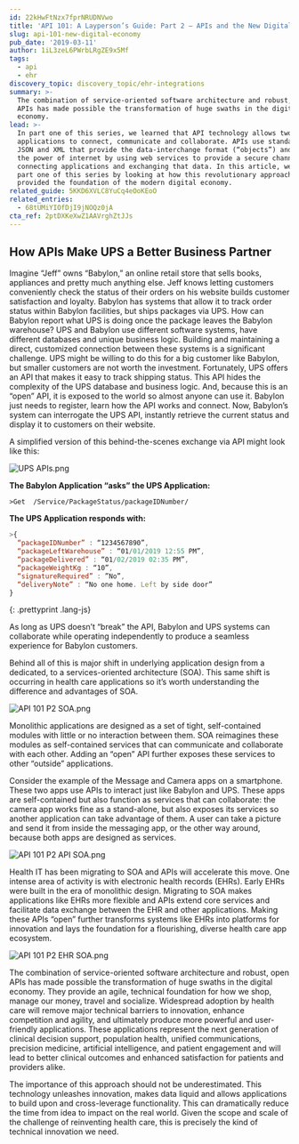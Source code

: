 ```yaml
---
id: 22kHwFtNzx7fprNRUDNVwo
title: 'API 101: A Layperson’s Guide: Part 2 – APIs and the New Digital Economy'
slug: api-101-new-digital-economy
pub_date: '2019-03-11'
author: 1iL3zeL6PWrbLRgZE9x5Mf
tags:
  - api
  - ehr
discovery_topic: discovery_topic/ehr-integrations
summary: >-
  The combination of service-oriented software architecture and robust, open
  APIs has made possible the transformation of huge swaths in the digital
  economy.
lead: >-
  In part one of this series, we learned that API technology allows two software
  applications to connect, communicate and collaborate. APIs use standards like
  JSON and XML that provide the data-interchange format (“objects”) and harness
  the power of internet by using web services to provide a secure channel for
  connecting applications and exchanging that data. In this article, we build on
  part one of this series by looking at how this revolutionary approach has
  provided the foundation of the modern digital economy.
related_guide: 5KKD6XVLC8YuCq4eOoKEoO
related_entries:
  - 68tUMiYIOfDjI9jNOQz0jA
cta_ref: 2ptDXKeXwZ1AAVrghZtJJs
---
```

## How APIs Make UPS a Better Business Partner

Imagine “Jeff” owns “Babylon,” an online retail store that sells books, appliances and pretty much anything else. Jeff knows letting customers conveniently check the status of their orders on his website builds customer satisfaction and loyalty. Babylon has systems that allow it to track order status within Babylon facilities, but ships packages via UPS. How can Babylon report what UPS is doing once the package leaves the Babylon warehouse? UPS and Babylon use different software systems, have different databases and unique business logic. Building and maintaining a direct, customized connection between these systems is a significant challenge. UPS might be willing to do this for a big customer like Babylon, but smaller customers are not worth the investment.
Fortunately, UPS offers an API that makes it easy to track shipping status. This API hides the complexity of the UPS database and business logic. And, because this is an “open” API, it is exposed to the world so almost anyone can use it.  Babylon just needs to register, learn how the API works and connect. Now, Babylon’s system can interrogate the UPS API, instantly retrieve the current status and display it to customers on their website.

A simplified version of this behind-the-scenes exchange via API might look like this:

![UPS APIs.png](/assets/academy/UPS_APIs.png.webp?w=300)


__The Babylon Application “asks” the UPS Application:__

`>Get  /Service/PackageStatus/packageIDNumber/`

__The UPS Application responds with:__

~~~javascript
>{
  “packageIDNumber” : “1234567890”,
  “packageLeftWarehouse” : “01/01/2019 12:55 PM”,
  “packageDelivered” : “01/02/2019 02:35 PM”,
  “packageWeightKg : “10”,
  “signatureRequired” : ”No”,
  “deliveryNote” : “No one home. Left by side door”
}
~~~
{: .prettyprint .lang-js}

As long as UPS doesn’t “break” the API, Babylon and UPS systems can collaborate while operating independently to produce a seamless experience for Babylon customers.

Behind all of this is major shift in underlying application design from a dedicated, to a services-oriented architecture (SOA). This same shift is occurring in health care applications so it’s worth understanding the difference and advantages of SOA. 

![API 101 P2 SOA.png](/assets/academy/API_101_P2_SOA.png.webp)

Monolithic applications are designed as a set of tight, self-contained modules with little or no interaction between them. SOA reimagines these modules as self-contained services that can communicate and collaborate with each other. Adding an “open” API further exposes these services to other “outside” applications.

Consider the example of the Message and Camera apps on a smartphone. These two apps use APIs to interact just like Babylon and UPS. These apps are self-contained but also function as services that can collaborate: the camera app works fine as a stand-alone, but also exposes its services so another application can take advantage of them. A user can take a picture and send it from inside the messaging app, or the other way around, because both apps are designed as services. 

![API 101 P2 API SOA.png](/assets/academy/API_101_P2_API_SOA.png.webp)

Health IT has been migrating to SOA and APIs will accelerate this move. One intense area of activity is with electronic health records (EHRs). Early EHRs were built in the era of monolithic design. Migrating to SOA makes applications like EHRs more flexible and APIs extend core services and facilitate data exchange between the EHR and other applications. Making these APIs “open” further transforms systems like EHRs into platforms for innovation and lays the foundation for a flourishing, diverse health care app ecosystem. 

![API 101 P2 EHR SOA.png](/assets/academy/API_101_P2_EHR_SOA.png.webp)

The combination of service-oriented software architecture and robust, open APIs has made possible the transformation of huge swaths in the digital economy. They provide an agile, technical foundation for how we shop, manage our money, travel and socialize. Widespread adoption by health care will remove major technical barriers to innovation, enhance competition and agility, and ultimately produce more powerful and user-friendly applications. These applications represent the next generation of clinical decision support, population health, unified communications, precision medicine, artificial intelligence, and patient engagement and will lead to better clinical outcomes and enhanced satisfaction for patients and providers alike.

The importance of this approach should not be underestimated. This technology unleashes innovation, makes data liquid and allows applications to build upon and cross-leverage functionality. This can dramatically reduce the time from idea to impact on the real world. Given the scope and scale of the challenge of reinventing health care, this is precisely the kind of technical innovation we need. 
  